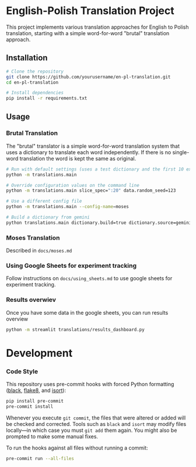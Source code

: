 # English-Polish Translation Project

This project implements various translation approaches for English to Polish translation, starting with a simple word-for-word "brutal" translation approach.

## Installation

```bash
# Clone the repository
git clone https://github.com/yourusername/en-pl-translation.git
cd en-pl-translation

# Install dependencies
pip install -r requirements.txt
```
## Usage
### Brutal Translation
The "brutal" translator is a simple word-for-word translation system that uses a dictionary to translate each word independently. If there is no single-word translation the word is kept the same as original.
```sh
# Run with default settings (uses a test dictionary and the first 10 examples)
python -m translations.main

# Override configuration values on the command line
python -m translations.main slice_spec=":20" data.random_seed=123

# Use a different config file
python -m translations.main --config-name=moses

# Build a dictionary from gemini
python translations.main dictionary.build=true dictionary.source=gemini
```
### Moses Translation
Described in `docs/moses.md`
### Using Google Sheets for experiment tracking
Follow instructions on `docs/using_sheets.md` to use google sheets for experiment tracking.
### Results overwiev
Once you have some data in the google sheets, you can run results overview
```sh
python -m streamlit translations/results_dashboard.py
```
# Development

### Code Style

This repository uses pre-commit hooks with forced Python formatting ([black](https://github.com/psf/black), [flake8](https://flake8.pycqa.org/en/latest/), and [isort](https://pycqa.github.io/isort/)):

```sh
pip install pre-commit
pre-commit install
```

Whenever you execute `git commit`, the files that were altered or added will be checked and corrected. Tools such as `black` and `isort` may modify files locally—in which case you must `git add` them again. You might also be prompted to make some manual fixes.

To run the hooks against all files without running a commit:

```sh
pre-commit run --all-files
```
